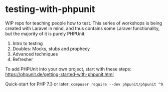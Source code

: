 # testing-with-phpunit
WIP repo for teaching people how to test. This series of workshops is being created with Laravel in mind, and thus contains some Laravel functionality, but the majority of it is purely PHPUnit.

1. Intro to testing
2. Doubles: Mocks, stubs and prophecy
5. Advanced techniques
6. Refresher

To add PHPUnit into your own project, start with these steps:
https://phpunit.de/getting-started-with-phpunit.html

Quick-start for PHP 7.3 or later:
`composer require --dev phpunit/phpunit ^9`
